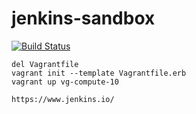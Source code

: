 # jenkins-sandbox


  [![Build Status](https://travis-ci.com/githubfoam/jenkins-sandbox.svg?branch=master)](https://travis-ci.com/githubfoam/jenkins-sandbox)  

~~~~
del Vagrantfile
vagrant init --template Vagrantfile.erb 
vagrant up vg-compute-10

~~~~
~~~~
https://www.jenkins.io/
~~~~

